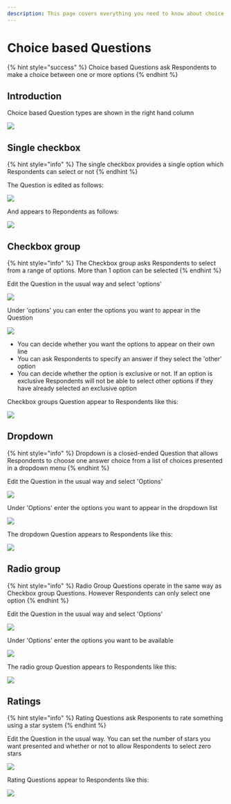 ```yaml
---
description: This page covers everything you need to know about choice based Questions
---
```


# Choice based Questions

{% hint style="success" %}
Choice based Questions ask Respondents to make a choice between one or more options
{% endhint %}

## Introduction

Choice based Question types are shown in the right hand column

![](<../../../.gitbook/assets/image (310) (1) (1) (1).png>)

## Single checkbox

{% hint style="info" %}
The single checkbox provides a single option which Respondents can select or not
{% endhint %}

The Question is edited as follows:

![](<../../../.gitbook/assets/image (326) (1) (1).png>)

And appears to Repondents as follows:

![](<../../../.gitbook/assets/image (318) (1).png>)

## Checkbox group

{% hint style="info" %}
The Checkbox group asks Respondents to select from a range of options.  More than 1 option can be selected
{% endhint %}

Edit the Question in the usual way and select 'options'&#x20;

![](<../../../.gitbook/assets/image (298).png>)

Under 'options' you can enter the options you want to appear in the Question

![](<../../../.gitbook/assets/image (324) (1) (1) (1).png>)

* You can decide whether you want the options to appear on their own line
* You can ask Respondents to specify an answer if they select the 'other' option
* You can decide whether the option is exclusive or not.  If an option is exclusive Respondents will not be able to select other options if they have already selected an exclusive option

Checkbox groups Question appear to Respondents like this:

![](<../../../.gitbook/assets/image (304).png>)

## Dropdown

{% hint style="info" %}
Dropdown is a closed-ended Question that allows Respondents to choose one answer choice from a list of choices presented in a dropdown menu
{% endhint %}

Edit the Question in the usual way and select 'Options'

![](<../../../.gitbook/assets/image (317) (1) (1).png>)

Under 'Options' enter the options you want to appear in the dropdown list

![](<../../../.gitbook/assets/image (309) (1) (1).png>)

The dropdown Question appears to Respondents like this:

![](<../../../.gitbook/assets/image (299).png>)

## Radio group

{% hint style="info" %}
Radio Group Questions operate in the same way as Checkbox group Questions.  However Respondents can only select one option
{% endhint %}

Edit the Question in the usual way and select 'Options'

![](<../../../.gitbook/assets/image (306) (1).png>)

Under 'Options' enter the options you want to be available

![](<../../../.gitbook/assets/image (312) (1).png>)

The radio group Question appears to Respondents like this:

![](<../../../.gitbook/assets/image (308) (1).png>)

## Ratings

{% hint style="info" %}
Rating Questions ask Responents to rate something using a star system
{% endhint %}

Edit the Question in the usual way.  You can set the number of stars you want presented and whether or not to allow Respondents to select zero stars

![](<../../../.gitbook/assets/image (300).png>)

Rating Questions appear to Respondents like this:

![](<../../../.gitbook/assets/image (328) (1).png>)
